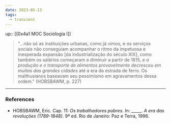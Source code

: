 ```yaml
---
date: 2023-05-13
tags:
  - transient
---
```

up:: [[0x4a1 MOC Sociologia I]]

> "...não só as instituições urbanas, como já vimos, e os serviços sociais não conseguiam acompanhar o ritmo da impetuosa e inesperada expansão [da industrialização do século XIX], como também os salários começaram a diminuir a partir de 1815, e *a produção e o transporte de alimentos provavelmente decresceu em muitas das grandes cidades* até a era da estrada de ferro.
> Os malthusianos baseavam seu pessimismo em agravamentos dessa ordem." (HOBSBAWM, p. 227)




---
### References
- HOBSBAWM, Eric. Cap. 11: *Os trabalhadores pobres*. In: \_\_\_\_\_. *A era das revoluções (1789-1848)*. 9ª ed. Rio de Janeiro: Paz e Terra, 1996.